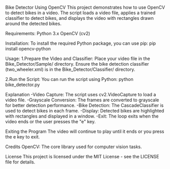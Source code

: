 Bike Detector Using OpenCV
  This project demonstrates how to use OpenCV to detect bikes in a video. The script loads a video file, 
  applies a trained classifier to detect bikes, and displays the video with rectangles drawn around the detected bikes.

Requirements:
  Python 3.x
  OpenCV (cv2)

Installation:
  To install the required Python package, you can use pip: pip install opencv-python 

Usage:
  1.Prepare the Video and Classifier:
    Place your video file in the Bike_Detector/Sample/ directory.
    Ensure the bike detection classifier (two_wheeler.xml) is in the Bike_Detector/Classifier/ directory.

  2.Run the Script:
    You can run the script using Python: python bike_detector.py

Explanation
  -Video Capture: The script uses cv2.VideoCapture to load a video file.
  -Grayscale Conversion: The frames are converted to grayscale for better detection performance.
  -Bike Detection: The CascadeClassifier is used to detect bikes in each frame.
  -Display: Detected bikes are highlighted with rectangles and displayed in a window.
  -Exit: The loop exits when the video ends or the user presses the "e" key.
  
Exiting the Program
  The video will continue to play until it ends or you press the e key to exit.
  
Credits
  OpenCV: The core library used for computer vision tasks.
  
License
  This project is licensed under the MIT License - see the LICENSE file for details.
